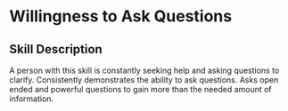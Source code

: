 # Willingness to Ask Questions

## Skill Description
A person with this skill is constantly seeking help and asking questions to clarify. Consistently demonstrates the ability to ask questions.  Asks open ended and powerful questions to gain more than the needed amount of information.  
